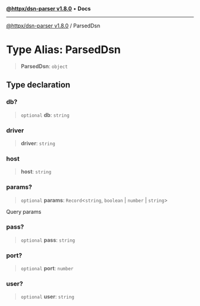 [**@httpx/dsn-parser v1.8.0**](../README.md) • **Docs**

***

[@httpx/dsn-parser v1.8.0](../README.md) / ParsedDsn

# Type Alias: ParsedDsn

> **ParsedDsn**: `object`

## Type declaration

### db?

> `optional` **db**: `string`

### driver

> **driver**: `string`

### host

> **host**: `string`

### params?

> `optional` **params**: `Record`\<`string`, `boolean` \| `number` \| `string`\>

Query params

### pass?

> `optional` **pass**: `string`

### port?

> `optional` **port**: `number`

### user?

> `optional` **user**: `string`
